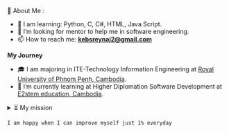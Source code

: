  💫 About Me :
- 🌱 I am learning: Python, C, C#, HTML, Java Script.
- 👯 I’m looking for mentor to help me in software engineering.
- 📫 How to reach me: **kebsreynaj2@gmail.com**

**My Journey**
- 🎓 I am majoring in ITE-Technology Information Engineering at [Royal University of Phnom Penh, Cambodia](http://www.rupp.edu.kh/). 
- 🔭 I’m currently learning at Higher Diplomation Software Development at [E2stem education, Cambodia](https://e2stem.org.kh/).

<details>
  <summary>⏳ My mission</summary>
  <br/>

<!--START_SECTION:activity-->
	💪 It should be one of our mission to improve everyday for the better
<!--END_SECTION:activity-->
</details>

	I am happy when I can improve myself just 1% everyday

